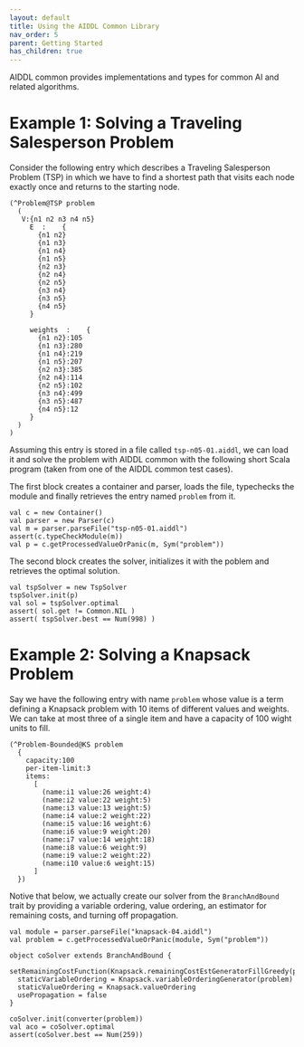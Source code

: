 ```yaml
---
layout: default
title: Using the AIDDL Common Library
nav_order: 5
parent: Getting Started
has_children: true
---
```


AIDDL common provides implementations and types for common AI and related
algorithms.

# Example 1: Solving a Traveling Salesperson Problem

Consider the following entry which describes a Traveling Salesperson Problem
(TSP) in which we have to find a shortest path that visits each node exactly
once and returns to the starting node.

    (^Problem@TSP problem
      ( 
       V:{n1 n2 n3 n4 n5}
         E  :    {
           {n1 n2}
           {n1 n3}
           {n1 n4}
           {n1 n5}
           {n2 n3}
           {n2 n4}
           {n2 n5}
           {n3 n4}
           {n3 n5}
           {n4 n5}
         }
      
         weights  :    {
           {n1 n2}:105
           {n1 n3}:280
           {n1 n4}:219
           {n1 n5}:207
           {n2 n3}:385
           {n2 n4}:114
           {n2 n5}:102
           {n3 n4}:499
           {n3 n5}:487
           {n4 n5}:12
         }
      ) 
    )
    
Assuming this entry is stored in a file called `tsp-n05-01.aiddl`, we can load
it and solve the problem with AIDDL common with the following short Scala
program (taken from one of the AIDDL common test cases).

The first block creates a container and parser, loads the file, typechecks the
module and finally retrieves the entry named `problem` from it.

    val c = new Container()
    val parser = new Parser(c)
    val m = parser.parseFile("tsp-n05-01.aiddl")
    assert(c.typeCheckModule(m))
    val p = c.getProcessedValueOrPanic(m, Sym("problem"))
    
The second block creates the solver, initializes it with the poblem and
retrieves the optimal solution.

    val tspSolver = new TspSolver
    tspSolver.init(p)
    val sol = tspSolver.optimal
    assert( sol.get != Common.NIL )
    assert( tspSolver.best == Num(998) )


# Example 2: Solving a Knapsack Problem

Say we have the following entry with name `problem` whose value is a term
defining a Knapsack problem with 10 items of different values and weights. We
can take at most three of a single item and have a capacity of 100 wight units
to fill.

    (^Problem-Bounded@KS problem
      {
        capacity:100
        per-item-limit:3
        items:
          [
            (name:i1 value:26 weight:4)
            (name:i2 value:22 weight:5)
            (name:i3 value:13 weight:5)
            (name:i4 value:2 weight:22)
            (name:i5 value:16 weight:6)
            (name:i6 value:9 weight:20)
            (name:i7 value:14 weight:18)
            (name:i8 value:6 weight:9)
            (name:i9 value:2 weight:22)
            (name:i10 value:6 weight:15)
          ]
      })

Notive that below, we actually create our solver from the `BranchAndBound` trait
by providing a variable ordering, value ordering, an estimator for remaining
costs, and turning off propagation. 

    val module = parser.parseFile("knapsack-04.aiddl")
    val problem = c.getProcessedValueOrPanic(module, Sym("problem"))
    
    object coSolver extends BranchAndBound {
      setRemainingCostFunction(Knapsack.remainingCostEstGeneratorFillGreedy(problem))
      staticVariableOrdering = Knapsack.variableOrderingGenerator(problem)
      staticValueOrdering = Knapsack.valueOrdering
      usePropagation = false
    }

    coSolver.init(converter(problem))
    val aco = coSolver.optimal
    assert(coSolver.best == Num(259))
